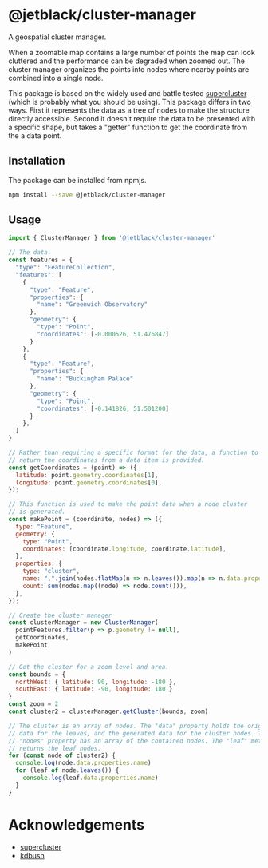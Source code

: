 # @jetblack/cluster-manager

A geospatial cluster manager.

When a zoomable map contains a large number of points the map can look cluttered
and the performance can be degraded when zoomed out. The cluster manager organizes the points
into nodes where nearby points are combined into a single node.

This package is based on the widely used and battle tested
[supercluster](https://github.com/mapbox/supercluster)
(which is probably what you should be using). This package differs in two ways.
First it represents the data as a tree of nodes to make the structure directly
accessible. Second it doesn't require the data to be presented with a specific
shape, but takes a "getter" function to get the coordinate from the a data
point.

## Installation

The package can be installed from npmjs.

```bash
npm install --save @jetblack/cluster-manager
```

## Usage

```js
import { ClusterManager } from '@jetblack/cluster-manager'

// The data.
const features = {
  "type": "FeatureCollection",
  "features": [
    {
      "type": "Feature",
      "properties": {
        "name": "Greenwich Observatory"
      },
      "geometry": {
        "type": "Point",
        "coordinates": [-0.000526, 51.476847]
      }
    },
    {
      "type": "Feature",
      "properties": {
        "name": "Buckingham Palace"
      },
      "geometry": {
        "type": "Point",
        "coordinates": [-0.141826, 51.501200]
      }
    },
  ]
}

// Rather than requiring a specific format for the data, a function to
// return the coordinates from a data item is provided.
const getCoordinates = (point) => ({
  latitude: point.geometry.coordinates[1],
  longitude: point.geometry.coordinates[0],
});

// This function is used to make the point data when a node cluster
// is generated.
const makePoint = (coordinate, nodes) => ({
  type: "Feature",
  geometry: {
    type: "Point",
    coordinates: [coordinate.longitude, coordinate.latitude],
  },
  properties: {
    type: "cluster",
    name: ",".join(nodes.flatMap(n => n.leaves()).map(n => n.data.properties.name))
    count: sum(nodes.map((node) => node.count())),
  },
});

// Create the cluster manager
const clusterManager = new ClusterManager(
  pointFeatures.filter(p => p.geometry != null),
  getCoordinates,
  makePoint
)

// Get the cluster for a zoom level and area.
const bounds = {
  northWest: { latitude: 90, longitude: -180 },
  southEast: { latitude: -90, longitude: 180 }
}
const zoom = 2
const cluster2 = clusterManager.getCluster(bounds, zoom)

// The cluster is an array of nodes. The "data" property holds the original
// data for the leaves, and the generated data for the cluster nodes. The
// "nodes" property has an array of the contained nodes. The "leaf" method
// returns the leaf nodes.
for (const node of cluster2) {
  console.log(node.data.properties.name)
  for (leaf of node.leaves()) {
    console.log(leaf.data.properties.name)
  }
}
```

# Acknowledgements

* [supercluster](https://github.com/mapbox/supercluster)
* [kdbush](https://github.com/mourner/kdbush)
